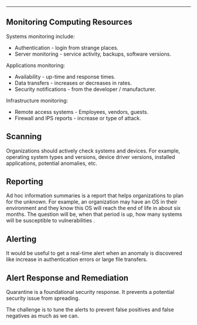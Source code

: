 
---

## Monitoring Computing Resources

Systems monitoring include:
- Authentication - login from strange places.
- Server monitoring - service activity, backups, software versions.

Applications monitoring:
- Availability - up-time and response times.
- Data transfers - increases or decreases in rates.
- Security notifications - from the developer / manufacturer.

Infrastructure monitoring:
- Remote access systems - Employees, vendors, guests.
- Firewall and IPS reports - increase or type of attack.

## Scanning

Organizations should actively check systems and devices. For example, operating system types and versions, device driver versions, installed applications, potential anomalies, etc. 

## Reporting

Ad hoc information summaries is a report that helps organizations to plan for the unknown. For example, an organization may have an OS  in their environment and they know this OS will reach the end of life in about six months. The question will be, when that period is up, how many systems will be susceptible to vulnerabilities .

## Alerting 

It would be useful to get a real-time alert when an anomaly is discovered like increase in authentication errors or large file transfers.

## Alert Response and Remediation

Quarantine is a foundational security response. It prevents a potential security issue from spreading. 

The challenge is to tune the alerts to prevent false positives and false negatives as much as we can.

